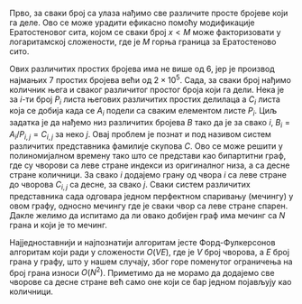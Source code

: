 Прво, за сваки број са улаза нађимо све различите просте бројеве који га деле. Ово се може урадити ефикасно помоћу модификације Ератостеновог сита, којом се сваки број $x < M$ може факторизовати у логаритамској сложености, где је $M$ горња граница за Ератостеново сито.

Ових различитих простих бројева има не више од $6$, јер је производ најмањих $7$ простих бројева већи од $2 \times 10^5$. Сада, за сваки број нађимо количник њега и сваког различитог простог броја који га дели. Нека је за $i$-ти број $P_i$ листа његових различитих простих делилаца а $C_i$ листа  која се добија када се $A_i$ подели са сваким елементом листе $P_i$. Циљ задатка је да нађемо низ различитих бројева $B$ тако да је за свако $i$, $B_i = A_i / P_{i, j} = C_{i, j}$ за неко $j$. Овај проблем је познат и под називом систем различитих представника фамилије скупова $C$. Ово се може решити у полиномијалном времену тако што се представи као бипартитни граф, где су чворови са леве стране индекси из оригиналног низа, а са десне стране количници. За свако $i$ додајемо грану од чвора $i$ са леве стране до чворова $C_{i, j}$ са десне, за свако $j$. Сваки систем различитих представника сада одговара једном перфектном спаривању (мечингу) у овом графу, односно мечингу где је сваки чвор са леве стране спарен. Дакле желимо да испитамо да ли овако добијен граф има мечинг са $N$ грана и који је то мечинг.

Најједноставнији и најпознатији алгоритам јесте Форд-Фулкерсонов алгоритам који ради у сложености $O(VE)$, где је $V$ број чворова, а $E$ број грана у графу, што у нашем случају, због горе поменутог ограничења на број грана износи $O(N^2)$. Приметимо да не морамо да додајемо све чворове са десне стране већ само оне који се бар једном појављују као количници.